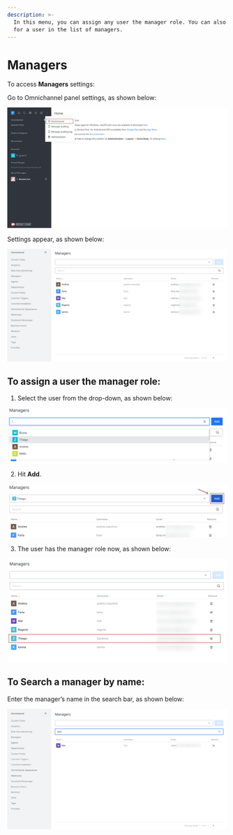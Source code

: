 ```yaml
---
description: >-
  In this menu, you can assign any user the manager role. You can also search
  for a user in the list of managers.
---
```


# Managers

To access **Managers** settings:

Go to Omnichannel panel settings, as shown below:

![](../../../.gitbook/assets/0%20%288%29%20%285%29%20%285%29%20%285%29%20%285%29%20%285%29%20%284%29%20%284%29%20%281%29%20%283%29.png)

Settings appear, as shown below:

![](../../../.gitbook/assets/image%20%2825%29.png)

## **To assign a user the manager role:**

1. Select the user from the drop-down, as shown below:

![](../../../.gitbook/assets/2%20%285%29.png)

2. Hit **Add**.

![](../../../.gitbook/assets/image%20%2826%29.png)

3. The user has the manager role now, as shown below:

![](../../../.gitbook/assets/image%20%2824%29.png)

## **To Search a manager by name:**

Enter the manager’s name in the search bar, as shown below:

![](../../../.gitbook/assets/image%20%2827%29.png)


